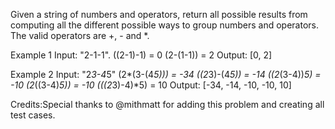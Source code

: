 Given a string of numbers and operators, return all possible results from computing all the different possible ways to group numbers and operators. The valid operators are +, - and *.

Example 1
Input: "2-1-1". 
((2-1)-1) = 0
(2-(1-1)) = 2
Output: [0, 2]

Example 2
Input: "2*3-4*5" 
(2*(3-(4*5))) = -34
((2*3)-(4*5)) = -14
((2*(3-4))*5) = -10
(2*((3-4)*5)) = -10
(((2*3)-4)*5) = 10
Output: [-34, -14, -10, -10, 10] 

Credits:Special thanks to @mithmatt for adding this problem and creating all test cases.